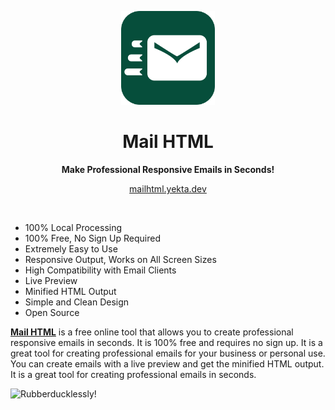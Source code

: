 <p align="center"><img src="./public/favicon.svg" alt="Mail HTML Logo" width="150"></p>
<h1 align="center">Mail HTML</h1>
<p align="center"><strong>Make Professional Responsive Emails in Seconds!</strong></p>
<p align="center"><a href="https://mailhtml.yekta.dev" target="_blank">mailhtml.yekta.dev</a></p>
<br>

+ 100% Local Processing
+ 100% Free, No Sign Up Required
+ Extremely Easy to Use
+ Responsive Output, Works on All Screen Sizes
+ High Compatibility with Email Clients
+ Live Preview
+ Minified HTML Output
+ Simple and Clean Design
+ Open Source

**[Mail HTML](https://mailhtml.yekta.dev)** is a free online tool that allows you to create professional responsive
emails in seconds. It is 100% free and requires no sign up. It is a great tool for creating professional emails for your
business or personal use. You can create emails with a live preview and get the minified HTML output. It is a great tool
for creating professional emails in seconds.

![Rubberducklessly!](https://yekta.dev/rubberducklessly.svg)
